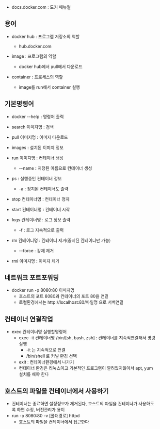 - docs.docker.com : 도커 매뉴얼

## 용어
- docker hub : 프로그램 저장소의 역할
	- hub.docker.com

- image : 프로그램의 역할
	- docker hub에서 pull해서 다운로드

- container : 프로세스의 역할
	- image를 run해서 container 실행

## 기본명령어
- docker --help : 명령어 출력
- search 이미지명 : 검색
- pull 이미지명 : 이미지 다운로드
- images : 설치된 이미지 정보
- run 이미지명 : 컨테이너 생성
	- --name : 지정된 이름으로 컨테이너 생성

- ps : 실행중인 컨테이너 정보
	- -a : 정지된 컨테이너도 출력

- stop 컨테이너명 : 컨테이너 정지
- start 컨테이너명 : 컨테이너 시작 

- logs 컨테이너명 : 로그 정보 출력
	- -f : 로그 지속적으로 출력

- rm 컨테이너명 : 컨테이너 제거(중지된 컨테이너만 가능)
	- --force : 강제 제거

- rmi 이미지명 : 이미지 제거

## 네트워크 포트포워딩
- docker run -p 8080:80 이미지명
	- 호스트의 포트 8080과 컨테이너의 포트 80을 연결
	- 로컬환경에서는 http://localhost:80/파일명 으로 서버연결

## 컨테이너 연결작업
- exec 컨테이너명 실행할명령어
	- exec -it 컨테이너명 /bin/[sh, bash, zsh] : 컨테이너를 지속적연결해서 명령실행
		- -it 는 지속적으로 연결
		- /bin/shell 로 커널 환경 선택
	- exit : 컨테이너환경에서 나가기
	- 컨테이너 환경은 리눅스이고 기본적인 프로그램이 깔려있지않아서 apt, yum 설치를 해야 한다

## 호스트의 파일을 컨테이너에서 사용하기
- 컨테이너는 종료하면 설정정보가 제거된다, 호스트의 파일을 컨테이너가 사용하도록 하면 수정, 버전관리가 용이
- run -p 8080:80 -v [폴더경로] httpd
	- 호스트의 파일을 컨테이너에서 접근한다 
